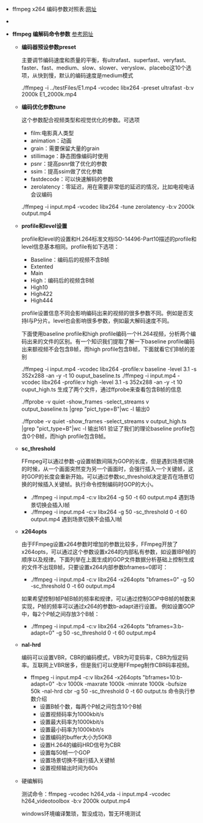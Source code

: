 - ffmpeg x264 编码参数对照表:[网址](https://blog.csdn.net/byxdaz/article/details/80663718)

- 

- **ffmpeg 编解码命令参数** [参考网址](https://blog.csdn.net/Lyman_Ye/article/details/80305904)
  
  - **编码器预设参数preset**
  
    主要调节编码速度和质量的平衡，有ultrafast、superfast、veryfast、faster、fast、medium、slow、slower、veryslow、placebo这10个选项，从快到慢，默认的编码速度是medium模式
  
    ./ffmpeg -i ../testFiles/E1.mp4 -vcodec libx264 -preset ultrafast -b:v 2000k E1_2000k.mp4
  
  - **编码优化参数tune**
  
    这个参数配合视频类型和视觉优化的参数。可选项
  
    - film:电影真人类型
    - animation：动画
    - grain：需要保留大量的grain
    - stillimage：静态图像编码时使用
    - psnr：提高psnr做了优化的参数
    - ssim：提高ssim做了优化参数
    - fastdecode：可以快速解码的参数
    - zerolatency：零延迟，用在需要非常低的延迟的情况，比如电视电话会议编码
  
    ./ffmpeg -i input.mp4 -vcodec libx264 -tune zerolatency -b:v 2000k output.mp4
  
  - **profile和level设置**
  
    profile和level的设置和H.264标准文档ISO-14496-Part10描述的profile和level信息基本相同。profile有如下选项：
  
    - Baseline：编码后的视频不含B帧
    - Extented
    - Main
    - High：编码后的视频含B帧
    - High10
    - High422
    - High444
  
    profile设置信息不同会影响编码出来的视频的很多参数不同。例如是否支持I与P分片。level也会影响很多参数，例如最大解码速度不同。
  
    下面使用baseline profile和high profile编码一个H.264视频，分析两个编码出来的文件的区别。有一个知识我们提取了解一下baseline profile编码出来额视频不会包含B帧，而high profile包含B帧，下面就看它们B帧的差别
  
    ./ffmpeg -i input.mp4 -vcodec libx264 -profile:v baseline -level 3.1 -s 352x288 -an -y -t 10 ouput_baseline.ts
    ./ffmpeg -i input.mp4 -vcodec libx264 -profile:v high -level 3.1 -s 352x288 -an -y -t 10 ouput_high.ts
    生成了两个文件，通过ffprobe来查看包含B帧的信息
  
    ./ffprobe -v quiet -show_frames -select_streams v output_baseline.ts |grep "pict_type=B"|wc -l
    输出0
  
    ./ffprobe -v quiet -show_frames -select_streams v output_high.ts |grep "pict_type=B"|wc -l
    输出161
    验证了我们的理论baseline profile包含0个B帧，而high profile包含B帧。
  
  - **sc_threshold**
  
    FFmpeg可以通过参数-g设置帧数间隔为GOP的长度，但是遇到场景切换的时候，从一个画面突然变为另一个画面时，会强行插入一个关键帧，这时GOP的长度会重新开始。可以通过参数sc_threshold决定是否在场景切换的时候插入关键帧。执行命令控制编码时GOP的大小。
  
    - ./ffmpeg -i input.mp4 -c:v libx264 -g 50 -t 60 output.mp4   遇到场景切换会插入I帧
    - ./ffmpeg -i input.mp4 -c:v libx264 -g 50 -sc_threshold 0 -t 60 output.mp4  遇到场景切换不会插入I帧
  
  - **x264opts**
  
    由于FFmpeg设置x264参数时增加的参数比较多，FFmpeg开放了x264opts，可以通过这个参数设置x264的内部私有参数，如设置IBP帧的顺序以及规律。下面列举在上面生成的GOP文件数据分析基础上控制生成的文件不出现B帧，只要设置x264内部参数bframes=0即可：
  
    - ./ffmpeg -i input.mp4 -c:v libx264 -x264opts "bframes=0" -g 50 -sc_threshold 0 -t 60 output.mp4  
  
    如果希望控制I帧P帧B帧的频率和规律，可以通过控制GOP中B帧的帧数来实现，P帧的频率可以通过x264的参数b-adapt进行设置。
    例如设置GOP中，每2个P帧之间存放3个B帧：
  
    - ./ffmpeg -i input.mp4 -c:v libx264 -x264opts "bframes=3:b-adapt=0" -g 50 -sc_threshold 0 -t 60 output.mp4
  
  - **nal-hrd**
  
    编码可以设置VBR，CBR的编码模式，VBR为可变码率，CBR为恒定码率。互联网上VBR居多，但是我们可以使用FFmpeg制作CBR码率视频。
  
    - ffmpeg -i input.mp4 -c:v libx264 -x264opts "bframes=10:b-adapt=0" -b:v 1000k -maxrate 1000k -minrate 1000k -bufsize 50k -nal-hrd cbr -g 50 -sc_threshold 0 -t 60 output.ts
      命令执行参数介绍
      - 设置B帧个数，每两个P帧之间包含10个B帧
      - 设置视频码率为1000kbit/s
      - 设置最大码率为1000kbit/s
      - 设置最小码率为1000kbit/s
      - 设置编码的buffer大小为50KB
      - 设置H.264的编码HRD信号为CBR
      - 设置每50帧一个GOP
      - 设置场景切换不强行插入关键帧
      - 设置视频输出时间为60s
    
  - 硬编解码
  
    测试命令：ffmpeg -vcodec h264_vda -i input.mp4 -vcodec h264_videotoolbox -b:v 2000k output.mp4
  
    windows环境编译繁琐，暂没成功，暂无环境测试

